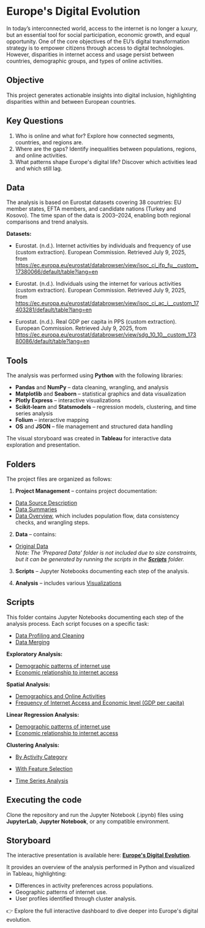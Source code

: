 # Europe's Digital Evolution
In today’s interconnected world, access to the internet is no longer a luxury, but an essential tool for social participation, economic growth, and equal opportunity. One of the core objectives of the EU’s digital transformation strategy is to empower citizens through access to digital technologies. However, disparities in internet access and usage persist between countries, demographic groups, and types of online activities. 

## Objective
This project generates actionable insights into digital inclusion, highlighting disparities within and between European countries.

## Key Questions
1. Who is online and what for? Explore how connected segments, countries, and regions are.  
2. Where are the gaps? Identify inequalities between populations, regions, and online activities.  
3. What patterns shape Europe's digital life? Discover which activities lead and which still lag.  

## Data
The analysis is based on Eurostat datasets covering 38 countries: EU member states, EFTA members, and candidate nations (Turkey and Kosovo). The time span of the data is 2003–2024, enabling both regional comparisons and trend analysis.  

**Datasets:**
- Eurostat. (n.d.). Internet activities by individuals and frequency of use (custom extraction). European Commission. Retrieved July 9, 2025, from https://ec.europa.eu/eurostat/databrowser/view/isoc_ci_ifp_fu__custom_17380066/default/table?lang=en  

- Eurostat. (n.d.). Individuals using the internet for various activities (custom extraction). European Commission. Retrieved July 9, 2025, from https://ec.europa.eu/eurostat/databrowser/view/isoc_ci_ac_i__custom_17403281/default/table?lang=en  

- Eurostat. (n.d.). Real GDP per capita in PPS (custom extraction). European Commission. Retrieved July 9, 2025, from https://ec.europa.eu/eurostat/databrowser/view/sdg_10_10__custom_17380086/default/table?lang=en  

## Tools
The analysis was performed using **Python** with the following libraries:
- **Pandas** and **NumPy** – data cleaning, wrangling, and analysis  
- **Matplotlib** and **Seaborn** – statistical graphics and data visualization  
- **Plotly Express** – interactive visualizations  
- **Scikit-learn** and **Statsmodels** – regression models, clustering, and time series analysis  
- **Folium** – interactive mapping  
- **OS** and **JSON** – file management and structured data handling  

The visual storyboard was created in **Tableau** for interactive data exploration and presentation.  

## Folders
The project files are organized as follows:  
01. **Project Management** – contains project documentation:  
- [Data Source Description](<01 Project Management/EDE_Data_Source.pdf>)  
- [Data Summaries](<01 Project Management/EDE_Data Summary>)  
- [Data Overview](<01 Project Management/EDE_Data Overview.xlsx>), which includes population flow, data consistency checks, and wrangling steps.  

02. **Data** – contains:  
- [Original Data](<02 Data/Original Data>)  
_Note: The 'Prepared Data' folder is not included due to size constraints, but it can be generated by running the scripts in the [**Scripts**](<03 Scripts>) folder._  

03. **Scripts** – Jupyter Notebooks documenting each step of the analysis.  

04. **Analysis** – includes various [Visualizations](<04 Analysis/Visualizations>)  

## Scripts
This folder contains Jupyter Notebooks documenting each step of the analysis process. Each script focuses on a specific task:  

- [Data Profiling and Cleaning](<03 Scripts/1. EDE_Data Profiling and Cleaning.ipynb>)  
- [Data Merging](<03 Scripts/2. EDE_Data Merging.ipynb>)  

**Exploratory Analysis:**  
- [Demographic patterns of internet use](<03 Scripts/3.1 EDE_Exploring Relationships_Demographics.ipynb>)  
- [Economic relationship to internet access](<03 Scripts/3.2 EDE_Exploring Relationships_Economic.ipynb>)  

**Spatial Analysis:**  
- [Demographics and Online Activities](<03 Scripts/4.1 EDE_Geospatial Analysis_Demographics.ipynb>)  
- [Frequency of Internet Access and Economic level (GDP per capita)](<03 Scripts/4.2 EDE_Geospatial Analysis_Economic.ipynb>)  

**Linear Regression Analysis:**  
- [Demographic patterns of internet use](<03 Scripts/5.1 EDE_Linear Regression_Demographics.ipynb>)  
- [Economic relationship to internet access](<03 Scripts/5.2 EDE_Linear_Regression_Economic.ipynb>)  

**Clustering Analysis:**  
- [By Activity Category](<03 Scripts/6.1 EDE_Clustering_Activity_Group.ipynb>)  
- [With Feature Selection](<03 Scripts/6.2 EDE_Clustering with Features Selection.ipynb>)  

- [Time Series Analysis](<03 Scripts/7 EDE_Time Series Analysis.ipynb>)  

## Executing the code
Clone the repository and run the Jupyter Notebook (.ipynb) files using **JupyterLab**, **Jupyter Notebook**, or any compatible environment.  

## Storyboard
The interactive presentation is available here: [**Europe's Digital Evolution**](https://public.tableau.com/app/profile/adriana.garcia.marquez/viz/InternetUseinEurope/EuropesInternetEvolution).  

It provides an overview of the analysis performed in Python and visualized in Tableau, highlighting:  
- Differences in activity preferences across populations.  
- Geographic patterns of internet use.  
- User profiles identified through cluster analysis.  

👉 Explore the full interactive dashboard to dive deeper into Europe's digital evolution.  
